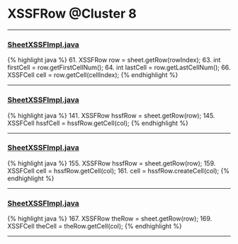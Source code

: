 # XSSFRow @Cluster 8

***

### [SheetXSSFImpl.java](https://searchcode.com/codesearch/view/72854574/)
{% highlight java %}
61. XSSFRow row = sheet.getRow(rowIndex);
63.   int firstCell = row.getFirstCellNum();
64.     int lastCell = row.getLastCellNum();
66.       XSSFCell cell = row.getCell(cellIndex);
{% endhighlight %}

***

### [SheetXSSFImpl.java](https://searchcode.com/codesearch/view/72854574/)
{% highlight java %}
141. XSSFRow hssfRow = sheet.getRow(row);
145. XSSFCell hssfCell = hssfRow.getCell(col);
{% endhighlight %}

***

### [SheetXSSFImpl.java](https://searchcode.com/codesearch/view/72854574/)
{% highlight java %}
155. XSSFRow hssfRow = sheet.getRow(row);
159. XSSFCell cell = hssfRow.getCell(col);
161.     cell = hssfRow.createCell(col);
{% endhighlight %}

***

### [SheetXSSFImpl.java](https://searchcode.com/codesearch/view/72854574/)
{% highlight java %}
167. XSSFRow theRow = sheet.getRow(row);
169.     XSSFCell theCell = theRow.getCell(col);
{% endhighlight %}

***

